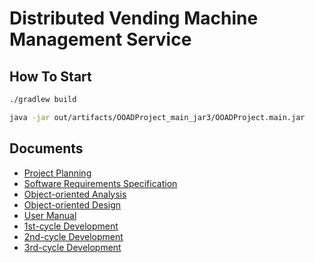 # Distributed Vending Machine Management Service

## How To Start

```bash
./gradlew build

java -jar out/artifacts/OOADProject_main_jar3/OOADProject.main.jar 
```

## Documents

- [Project Planning](https://drive.google.com/file/d/1qd3ngW3enElu364UWYRG5XValdbz6HFT/view?usp=sharing)
- [Software Requirements Specification](https://drive.google.com/file/d/1O6tHL3wzG8yde8bFFHsy7U2smwefa8_Z/view?usp=sharing)
- [Object-oriented Analysis](https://drive.google.com/file/d/18PBjB529lpn-YyaOBe0wIG4738QGzMsR/view?usp=sharing)
- [Object-oriented Design](https://drive.google.com/file/d/1_ByhHE-Db0vMcVQUBJos1Z6NgxWwMAbb/view?usp=sharing)
- [User Manual](https://drive.google.com/file/d/1buIw0PRH7bEZ32naYyTzgqngyUkr9wa7/view?usp=sharing)
- [1st-cycle Development](https://drive.google.com/file/d/1ZrdnbP4EPzR1Bn1T2lAkHey3uQhFoRvu/view?usp=sharing)
- [2nd-cycle Development](https://drive.google.com/file/d/1AO9tXvsH-EmO634xWUs3LY6_QV8T0WwT/view?usp=sharing)
- [3rd-cycle Development](https://drive.google.com/file/d/13yNW3PDTW_8HiA23t6oOJK8HXFUPrDoe/view?usp=sharing)
